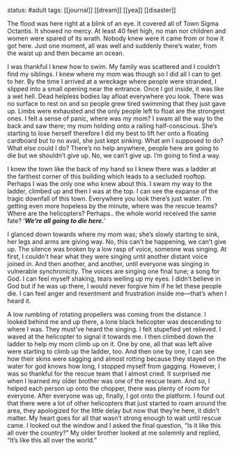 status: #adult 
tags: [[journal]] [[dream]] [[yea]] [[disaster]] 

The flood was here right at a blink of an eye. It covered all of Town Sigma Octantis. It showed no mercy. At least 40 feet high, no man nor children and women were spared of its wrath. Nobody knew were it came from or how it got here. Just one moment, all was well and suddenly there’s water, from the waist up and then became an ocean.

I was thankful I knew how to swim. My family was scattered and I couldn’t find my siblings. I knew where my mom was though so I did all I can to get to her. By the time I arrived at a wreckage where people were stranded, I slipped into a small opening near the entrance. Once I got inside, it was like a wet hell. Dead helpless bodies lay afloat everywhere you look. There was no surface to rest on and so people grew tired swimming that they just gave up. Limbs were exhausted and the only people left to float are the strongest ones. I felt a sense of panic, where was my mom? I swam all the way to the back and saw there; my mom holding onto a railing half-conscious. She’s starting to lose herself therefore I did my best to lift her onto a floating cardboard but to no avail, she just kept sinking. What am I supposed to do? What else could I do? There’s no help anywhere, people here are going to die but we shouldn’t give up. No, we can’t give up. I’m going to find a way.

I knew the town like the back of my hand so I knew there was a ladder at the farthest corner of this building which leads to a secluded rooftop. Perhaps I was the only one who knew about this. I swam my way to the ladder, climbed up and then I was at the top. I can see the expanse of the tragic downfall of this town. Everywhere you look there’s just water. I’m getting even more hopeless by the minute, where was the rescue teams? Where are the helicopters? Perhaps.. the whole world received the same fate? ‘***We’re all going to die here.***’

I glanced down towards where my mom was; she’s slowly starting to sink, her legs and arms are giving way. No, this can’t be happening, we can’t give up. The silence was broken by a low rasp of voice, someone was singing. At first, I couldn’t hear what they were singing until another distant voice joined in. And then another, and another, until everyone was singing in vulnerable synchronicity. The voices are singing one final tune; a song for God. I can feel myself shaking, tears welling up my eyes. I didn’t believe in God but if he was up there, I would never forgive him if he let these people die. I can feel anger and resentment and frustration inside me—that’s when I heard it.

A low rumbling of rotating propellers was coming from the distance. I looked behind me and up there, a lone black helicopter was descending to where I was. They must’ve heard the singing. I felt stupefied yet relieved. I waved at the helicopter to signal it towards me. I then climbed down the ladder to help my mom climb up on it. One by one, all that was left alive were starting to climb up the ladder, too. And then one by one, I can see how their skins were sagging and almost rotting because they stayed on the water for god knows how long, I stopped myself from gagging. However, I was so thankful for the rescue team that I almost cried. It surprised me when I learned my older brother was one of the rescue team. And so, I helped each person up onto the chopper, there was plenty of room for everyone. After everyone was up, finally, I got onto the platform. I found out that there were a lot of other helicopters that just started to roam around the area, they apologized for the little delay but now that they’re here, it didn’t matter. My heart goes for all that wasn’t strong enough to wait until rescue came. I looked out the window and I asked the final question, “Is it like this all over the country?” My older brother looked at me solemnly and replied, “It’s like this all over the world.”